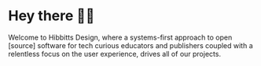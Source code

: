# Hey there 👋🏼

Welcome to Hibbitts Design, where a systems-first approach to open [source] software for tech curious educators and publishers coupled with a relentless focus on the user experience, drives all of our projects.

